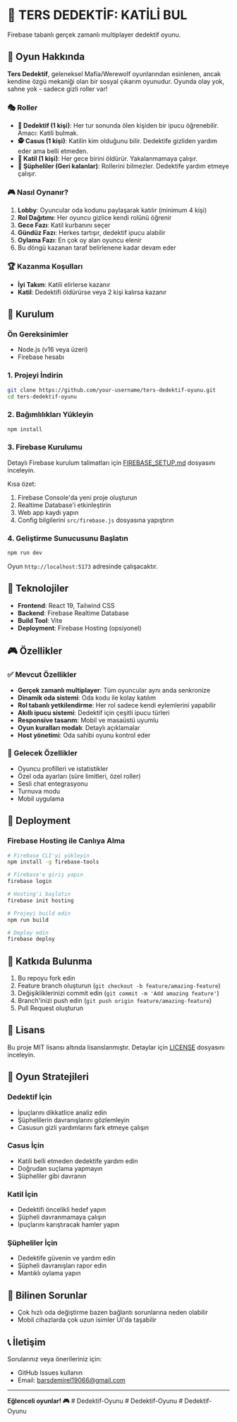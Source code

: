 # 🔪 TERS DEDEKTİF: KATİLİ BUL

Firebase tabanlı gerçek zamanlı multiplayer dedektif oyunu.

## 🎯 Oyun Hakkında

**Ters Dedektif**, geleneksel Mafia/Werewolf oyunlarından esinlenen, ancak kendine özgü mekaniği olan bir sosyal çıkarım oyunudur. Oyunda olay yok, sahne yok - sadece gizli roller var!

### 🎭 Roller

- **🔎 Dedektif (1 kişi)**: Her tur sonunda ölen kişiden bir ipucu öğrenebilir. Amacı: Katili bulmak.
- **🕵️ Casus (1 kişi)**: Katilin kim olduğunu bilir. Dedektife gizliden yardım eder ama belli etmeden.
- **🔪 Katil (1 kişi)**: Her gece birini öldürür. Yakalanmamaya çalışır.
- **👥 Şüpheliler (Geri kalanlar)**: Rollerini bilmezler. Dedektife yardım etmeye çalışır.

### 🎮 Nasıl Oynanır?

1. **Lobby**: Oyuncular oda kodunu paylaşarak katılır (minimum 4 kişi)
2. **Rol Dağıtımı**: Her oyuncu gizlice kendi rolünü öğrenir
3. **Gece Fazı**: Katil kurbanını seçer
4. **Gündüz Fazı**: Herkes tartışır, dedektif ipucu alabilir
5. **Oylama Fazı**: En çok oy alan oyuncu elenir
6. Bu döngü kazanan taraf belirlenene kadar devam eder

### 🏆 Kazanma Koşulları

- **İyi Takım**: Katili elirlerse kazanır
- **Katil**: Dedektifi öldürürse veya 2 kişi kalırsa kazanır

## 🚀 Kurulum

### Ön Gereksinimler

- Node.js (v16 veya üzeri)
- Firebase hesabı

### 1. Projeyi İndirin

```bash
git clone https://github.com/your-username/ters-dedektif-oyunu.git
cd ters-dedektif-oyunu
```

### 2. Bağımlılıkları Yükleyin

```bash
npm install
```

### 3. Firebase Kurulumu

Detaylı Firebase kurulum talimatları için [FIREBASE_SETUP.md](FIREBASE_SETUP.md) dosyasını inceleyin.

Kısa özet:
1. Firebase Console'da yeni proje oluşturun
2. Realtime Database'i etkinleştirin
3. Web app kaydı yapın
4. Config bilgilerini `src/firebase.js` dosyasına yapıştırın

### 4. Geliştirme Sunucusunu Başlatın

```bash
npm run dev
```

Oyun `http://localhost:5173` adresinde çalışacaktır.

## 🔧 Teknolojiler

- **Frontend**: React 19, Tailwind CSS
- **Backend**: Firebase Realtime Database
- **Build Tool**: Vite
- **Deployment**: Firebase Hosting (opsiyonel)

## 🎮 Özellikler

### ✅ Mevcut Özellikler

- **Gerçek zamanlı multiplayer**: Tüm oyuncular aynı anda senkronize
- **Dinamik oda sistemi**: Oda kodu ile kolay katılım
- **Rol tabanlı yetkilendirme**: Her rol sadece kendi eylemlerini yapabilir
- **Akıllı ipucu sistemi**: Dedektif için çeşitli ipucu türleri
- **Responsive tasarım**: Mobil ve masaüstü uyumlu
- **Oyun kuralları modalı**: Detaylı açıklamalar
- **Host yönetimi**: Oda sahibi oyunu kontrol eder

### 🔮 Gelecek Özellikler

- Oyuncu profilleri ve istatistikler
- Özel oda ayarları (süre limitleri, özel roller)
- Sesli chat entegrasyonu
- Turnuva modu
- Mobil uygulama

## 📱 Deployment

### Firebase Hosting ile Canlıya Alma

```bash
# Firebase CLI'yi yükleyin
npm install -g firebase-tools

# Firebase'e giriş yapın
firebase login

# Hosting'i başlatın
firebase init hosting

# Projeyi build edin
npm run build

# Deploy edin
firebase deploy
```

## 🤝 Katkıda Bulunma

1. Bu repoyu fork edin
2. Feature branch oluşturun (`git checkout -b feature/amazing-feature`)
3. Değişikliklerinizi commit edin (`git commit -m 'Add amazing feature'`)
4. Branch'inizi push edin (`git push origin feature/amazing-feature`)
5. Pull Request oluşturun

## 📝 Lisans

Bu proje MIT lisansı altında lisanslanmıştır. Detaylar için [LICENSE](LICENSE) dosyasını inceleyin.

## 🎯 Oyun Stratejileri

### Dedektif İçin
- İpuçlarını dikkatlice analiz edin
- Şüphelilerin davranışlarını gözlemleyin
- Casusun gizli yardımlarını fark etmeye çalışın

### Casus İçin
- Katili belli etmeden dedektife yardım edin
- Doğrudan suçlama yapmayın
- Şüpheliler gibi davranın

### Katil İçin
- Dedektifi öncelikli hedef yapın
- Şüpheli davranmamaya çalışın
- İpuçlarını karıştıracak hamler yapın

### Şüpheliler İçin
- Dedektife güvenin ve yardım edin
- Şüpheli davranışları rapor edin
- Mantıklı oylama yapın

## 🐛 Bilinen Sorunlar

- Çok hızlı oda değiştirme bazen bağlantı sorunlarına neden olabilir
- Mobil cihazlarda çok uzun isimler UI'da taşabilir

## 📞 İletişim

Sorularınız veya önerileriniz için:
- GitHub Issues kullanın
- Email: barsdemirel19066@gmail.com

---

**Eğlenceli oyunlar! 🎮**
#   D e d e k t i f - O y u n u 
 
 #   D e d e k t i f - O y u n u 
 
 #   D e d e k t i f - O y u n u 
 
 
